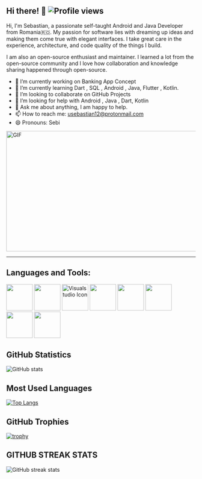 ## Hi there! 👋    ![Profile views](https://gpvc.arturio.dev/usebastian97)  

Hi, I'm Sebastian, a passionate self-taught Android and Java Developer from Romania🇷🇴. My passion for software lies with dreaming up ideas and making them come true with elegant interfaces. I take great care in the experience, architecture, and code quality of the things I build.

I am also an open-source enthusiast and maintainer. I learned a lot from the open-source community and I love how collaboration and knowledge sharing happened through open-source.

- 🔭 I’m currently working on Banking App Concept 
- 🌱 I’m currently learning Dart , SQL , Android , Java, Flutter , Kotlin. 
- 👯 I’m looking to collaborate on GitHub Projects 
- 🤔 I’m looking for help with Android , Java , Dart, Kotlin
- 💬 Ask me about anything, I am happy to help. 
- 📫 How to reach me: usebastian12@protonmail.com 
- 😄 Pronouns: Sebi 

<img align="center" alt="GIF" src="https://github.com/abhisheknaiidu/abhisheknaiidu/raw/master/code.gif?raw=true" width="700" height="320" style="max-width:100%;">



------------------------------------------------------------------------------------------------------------------------------------------------------------------

## Languages and Tools:

<img height="70" src="https://github.com/abranhe/programming-languages-logos/blob/master/src/java/java.svg" style="max-width:100%;">    <img height="70" src="https://github.com/abranhe/programming-languages-logos/blob/master/src/kotlin/kotlin.svg" style="max-width:100%;"> <img height="70" src="https://cdn.iconscout.com/icon/free/png-256/visualstudio-1-1174964.png" srcset="https://cdn.iconscout.com/icon/free/png-512/visualstudio-1-1174964.png 2x" alt="Visualstudio Icon" style="max-width:100%">  <img height="70" src="https://upload.wikimedia.org/wikipedia/ro/thumb/6/62/MySQL.svg/1200px-MySQL.svg.png" style="max-width:100%;">  <img height="70" src="https://upload.wikimedia.org/wikipedia/commons/thumb/3/38/SQLite370.svg/1200px-SQLite370.svg.png" style="max-width:100%;"> <img height="70" src="https://upload.wikimedia.org/wikipedia/commons/e/ed/Toad-Original_RGB.png" style="max-width:100%;">  <img height="70" src="https://2.bp.blogspot.com/-tzm1twY_ENM/XlCRuI0ZkRI/AAAAAAAAOso/BmNOUANXWxwc5vwslNw3WpjrDlgs9PuwQCLcBGAsYHQ/s1600/pasted%2Bimage%2B0.png" style="max-width:100%;"> <img height="70" src="https://miro.medium.com/max/1000/1*ilC2Aqp5sZd1wi0CopD1Hw.png" style="max-width:100%;"> 




## GitHub Statistics

![GitHub stats](https://github-readme-stats.vercel.app/api?username=usebastian97&theme=algolia&show_icons=true)


## Most Used Languages

[![Top Langs](https://github-readme-stats.vercel.app/api/top-langs/?username=usebastian97)](https://github.com/anuraghazra/github-readme-stats)

## GitHub Trophies

[![trophy](https://github-profile-trophy.vercel.app/?username=usebastian97)](https://github.com/ryo-ma/github-profile-trophy)

## GITHUB STREAK STATS

![GitHub streak stats](https://github-readme-streak-stats.herokuapp.com/?user=usebastian97)
